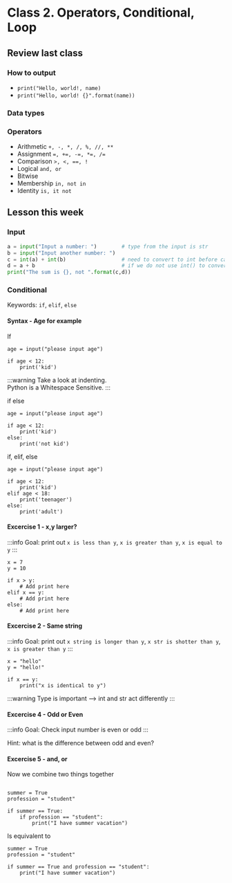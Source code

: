 # Class 2. Operators, Conditional, Loop

## Review last class

### How to output

* `print("Hello, world!, name)`
* `print("Hello, world! {}".format(name))`

### Data types

### Operators

* Arithmetic `+, -, *, /, %, //, **`
* Assignment `=, +=, -=, *=, /=`
* Comparison `>, <, ==, !`
* Logical `and, or`
* Bitwise
* Membership `in, not in`
* Identity `is, it not`

## Lesson this week

### Input

```python
a = input("Input a number: ")        # type from the input is str
b = input("Input another number: ")
c = int(a) + int(b)                  # need to convert to int before calculating
d = a + b                            # if we do not use int() to convert
print("The sum is {}, not ".format(c,d))
```

### Conditional

Keywords: `if`, `elif`, `else`

#### Syntax - Age for example

If

```python!
age = input("please input age")

if age < 12:
    print('kid')
```

:::warning
Take a look at indenting.\
Python is a Whitespace Sensitive.
:::

if else

```python!
age = input("please input age")

if age < 12:
    print('kid')
else:
    print('not kid')
```

if, elif, else

```python!
age = input("please input age")

if age < 12:
    print('kid')
elif age < 18:
    print('teenager')
else:
    print('adult')
```

#### Excercise 1 - x,y larger?

:::info
Goal: print out `x is less than y`, `x is greater than y`, `x is equal to y`
:::

```python!
x = 7
y = 10

if x > y:
    # Add print here
elif x == y:
    # Add print here
else:
    # Add print here
```

#### Excercise 2 - Same string

:::info
Goal: print out `x string is longer than y`, 
`x str is shotter than y`, `x is greater than y`
:::

```python!
x = "hello"
y = "hello!" 

if x == y:
    print("x is identical to y")
```

:::warning
Type is important --> int and str act differently
:::

#### Excercise 4 - Odd or Even

:::info
Goal: Check input number is even or odd
:::

Hint: what is the difference between odd and even?

#### Excercise 5 - and, or

Now we combine two things together

```python!

summer = True
profession = "student"

if summer == True:
    if profession == "student": 
        print("I have summer vacation")
```

Is equivalent to 

```python!
summer = True
profession = "student"

if summer == True and profession == "student":
    print("I have summer vacation")
```